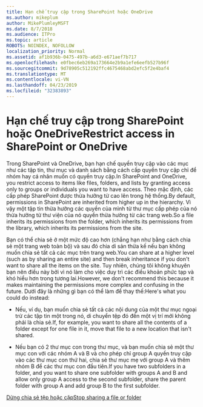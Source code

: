 ```yaml
---
title: Hạn chế truy cập trong SharePoint hoặc OneDrive
ms.author: mikeplum
author: MikePlumleyMSFT
ms.date: 8/7/2018
ms.audience: ITPro
ms.topic: article
ROBOTS: NOINDEX, NOFOLLOW
localization_priority: Normal
ms.assetid: af1b936b-0475-497b-a6d3-e671aef7b717
ms.openlocfilehash: e0fbec6eb269a173664e2b9a1efe6eefb527b96f
ms.sourcegitcommit: 9d78905c512192ffc4675468abd2efc5f2e4baf4
ms.translationtype: MT
ms.contentlocale: vi-VN
ms.lasthandoff: 04/23/2019
ms.locfileid: "32383893"
---
```

# <a name="restrict-access-in-sharepoint-or-onedrive"></a><span data-ttu-id="5375d-102">Hạn chế truy cập trong SharePoint hoặc OneDrive</span><span class="sxs-lookup"><span data-stu-id="5375d-102">Restrict access in SharePoint or OneDrive</span></span>

<span data-ttu-id="5375d-103">Trong SharePoint và OneDrive, bạn hạn chế quyền truy cập vào các mục như các tập tin, thư mục và danh sách bằng cách cấp quyền truy cập chỉ để nhóm hay cá nhân muốn có quyền truy cập.</span><span class="sxs-lookup"><span data-stu-id="5375d-103">In SharePoint and OneDrive, you restrict access to items like files, folders, and lists by granting access only to groups or individuals you want to have access.</span></span> <span data-ttu-id="5375d-104">Theo mặc định, các cấp phép SharePoint được thừa hưởng từ cao lên trong hệ thống.</span><span class="sxs-lookup"><span data-stu-id="5375d-104">By default, permissions in SharePoint are inherited from higher up in the hierarchy.</span></span> <span data-ttu-id="5375d-105">Vì vậy một tập tin thừa hưởng các quyền của mình từ thư mục cấp phép của nó thừa hưởng từ thư viện của nó quyền thừa hưởng từ các trang web.</span><span class="sxs-lookup"><span data-stu-id="5375d-105">So a file inherits its permissions from the folder, which inherits its permissions from the library, which inherits its permissions from the site.</span></span>
  
<span data-ttu-id="5375d-106">Bạn có thể chia sẻ ở một mức độ cao hơn (chẳng hạn như bằng cách chia sẻ một trang web toàn bộ) và sau đó chia di sản thừa kế nếu bạn không muốn chia sẻ tất cả các mục trên trang web.</span><span class="sxs-lookup"><span data-stu-id="5375d-106">You can share at a higher level (such as by sharing an entire site) and then break inheritance if you don't want to share all the items on the site.</span></span> <span data-ttu-id="5375d-107">Tuy nhiên, chúng tôi không khuyên bạn nên điều này bởi vì nó làm cho việc duy trì các điều khoản phức tạp và khó hiểu hơn trong tương lai.</span><span class="sxs-lookup"><span data-stu-id="5375d-107">However, we don't recommend this because it makes maintaining the permissions more complex and confusing in the future.</span></span> <span data-ttu-id="5375d-108">Dưới đây là những gì bạn có thể làm để thay thế:</span><span class="sxs-lookup"><span data-stu-id="5375d-108">Here's what you could do instead:</span></span>
  
- <span data-ttu-id="5375d-109">Nếu, ví dụ, bạn muốn chia sẻ tất cả các nội dung của một thư mục ngoại trừ các tập tin một trong nó, di chuyển tệp đó đến một vị trí mới không phải là chia sẻ.</span><span class="sxs-lookup"><span data-stu-id="5375d-109">If, for example, you want to share all the contents of a folder except for one file in it, move that file to a new location that isn't shared.</span></span>
    
- <span data-ttu-id="5375d-110">Nếu bạn có 2 thư mục con trong thư mục, và bạn muốn chia sẻ một thư mục con với các nhóm A và B và cho phép chỉ group A quyền truy cập vào các thư mục con thứ hai, chia sẻ thư mục mẹ với group A và thêm nhóm B để các thư mục con đầu tiên.</span><span class="sxs-lookup"><span data-stu-id="5375d-110">If you have two subfolders in a folder, and you want to share one subfolder with groups A and B and allow only group A access to the second subfolder, share the parent folder with group A and add group B to the first subfolder.</span></span>
    
[<span data-ttu-id="5375d-111">Dừng chia sẻ tệp hoặc cặp</span><span class="sxs-lookup"><span data-stu-id="5375d-111">Stop sharing a file or folder </span></span>](https://go.microsoft.com/fwlink/?linkid=2008861)
  

